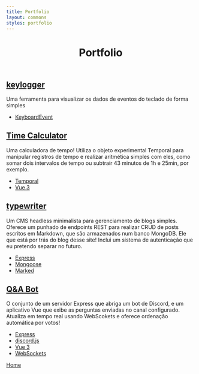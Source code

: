 ```yaml
---
title: Portfolio
layout: commons
styles: portfolio
---
```


<header>

# Portfolio

</header>

<main>
<article>

## [keylogger](https://peruibeloko.github.io/keylogger/)

Uma ferramenta para visualizar os dados de eventos do teclado de forma simples

- [KeyboardEvent](https://developer.mozilla.org/en-US/docs/Web/API/KeyboardEvent)

</article>
<article>

## [Time Calculator](https://peruibeloko.github.io/time-calculator/)

Uma calculadora de tempo! Utiliza o objeto experimental Temporal para manipular registros de tempo e realizar aritmética simples com eles, como somar dois intervalos de tempo ou subtraír 43 minutos de 1h e 25min, por exemplo.

- [Temporal](https://github.com/tc39/proposal-temporal)
- [Vue 3](https://github.com/vuejs/vue)

</article>
<article>

## [typewriter](https://github.com/Peruibeloko/typewriter/)

Um CMS headless minimalista para gerenciamento de blogs simples. Oferece um punhado de endpoints REST para realizar CRUD de posts escritos em Markdown, que são armazenados num banco MongoDB. Ele que está por trás do blog desse site! Inclui um sistema de autenticação que eu pretendo separar no futuro.

- [Express](https://github.com/expressjs/express)
- [Mongoose](https://github.com/Automattic/mongoose)
- [Marked](https://github.com/markedjs/marked)

</article>
<article>

## [Q&A Bot](https://github.com/Peruibeloko/qnabot/)

O conjunto de um servidor Express que abriga um bot de Discord, e um aplicativo Vue que exibe as perguntas enviadas no canal configurado. Atualiza em tempo real usando WebScokets e oferece ordenação automática por votos!

- [Express](https://github.com/expressjs/express)
- [discord.js](https://github.com/discordjs/discord.js)
- [Vue 3](https://github.com/vuejs/vue)
- [WebSockets](https://developer.mozilla.org/en-US/docs/Web/API/WebSockets_API)

</article>
</main>

<footer>

[Home](/)

</footer>
